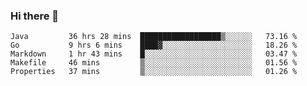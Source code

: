 ### Hi there 👋

<!--
**yeya24/yeya24** is a ✨ _special_ ✨ repository because its `README.md` (this file) appears on your GitHub profile.

Here are some ideas to get you started:

- 🔭 I’m currently working on ...
- 🌱 I’m currently learning ...
- 👯 I’m looking to collaborate on ...
- 🤔 I’m looking for help with ...
- 💬 Ask me about ...
- 📫 How to reach me: ...
- 😄 Pronouns: ...
- ⚡ Fun fact: ...
-->

<!--START_SECTION:waka-->
```text
Java         36 hrs 28 mins  ██████████████████▒░░░░░░   73.16 % 
Go           9 hrs 6 mins    ████▓░░░░░░░░░░░░░░░░░░░░   18.26 % 
Markdown     1 hr 43 mins    █░░░░░░░░░░░░░░░░░░░░░░░░   03.47 % 
Makefile     46 mins         ▒░░░░░░░░░░░░░░░░░░░░░░░░   01.56 % 
Properties   37 mins         ▒░░░░░░░░░░░░░░░░░░░░░░░░   01.26 % 
```
<!--END_SECTION:waka-->
